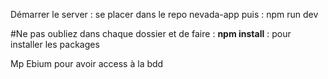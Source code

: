 Démarrer le server : se placer dans le repo nevada-app puis : npm run dev

#Ne pas oubliez dans chaque dossier et de faire : **npm install** : pour installer les packages

Mp Ebium pour avoir access à la bdd
